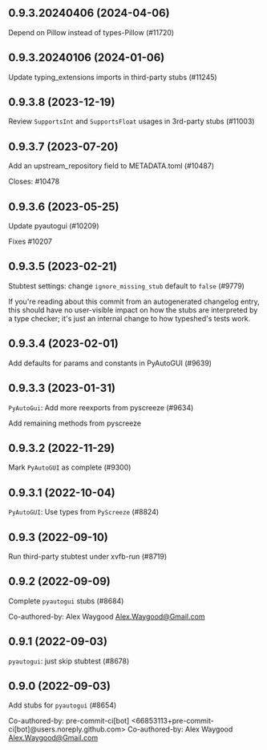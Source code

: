 ## 0.9.3.20240406 (2024-04-06)

Depend on Pillow instead of types-Pillow (#11720)

## 0.9.3.20240106 (2024-01-06)

Update typing_extensions imports in third-party stubs (#11245)

## 0.9.3.8 (2023-12-19)

Review `SupportsInt` and `SupportsFloat` usages in 3rd-party stubs (#11003)

## 0.9.3.7 (2023-07-20)

Add an upstream_repository field to METADATA.toml (#10487)

Closes: #10478

## 0.9.3.6 (2023-05-25)

Update pyautogui (#10209)

Fixes #10207

## 0.9.3.5 (2023-02-21)

Stubtest settings: change `ignore_missing_stub` default to `false` (#9779)

If you're reading about this commit from an autogenerated changelog entry, this should have no user-visible impact on how the stubs are interpreted by a type checker; it's just an internal change to how typeshed's tests work.

## 0.9.3.4 (2023-02-01)

Add defaults for params and constants in PyAutoGUI (#9639)

## 0.9.3.3 (2023-01-31)

`PyAutoGui`: Add more reexports from pyscreeze (#9634)

Add remaining methods from pyscreeze

## 0.9.3.2 (2022-11-29)

Mark `PyAutoGUI` as complete (#9300)

## 0.9.3.1 (2022-10-04)

`PyAutoGUI`: Use types from `PyScreeze` (#8824)

## 0.9.3 (2022-09-10)

Run third-party stubtest under xvfb-run (#8719)

## 0.9.2 (2022-09-09)

Complete `pyautogui` stubs (#8684)

Co-authored-by: Alex Waygood <Alex.Waygood@Gmail.com>

## 0.9.1 (2022-09-03)

`pyautogui`: just skip stubtest (#8678)

## 0.9.0 (2022-09-03)

Add stubs for `pyautogui` (#8654)

Co-authored-by: pre-commit-ci[bot] <66853113+pre-commit-ci[bot]@users.noreply.github.com>
Co-authored-by: Alex Waygood <Alex.Waygood@Gmail.com>

